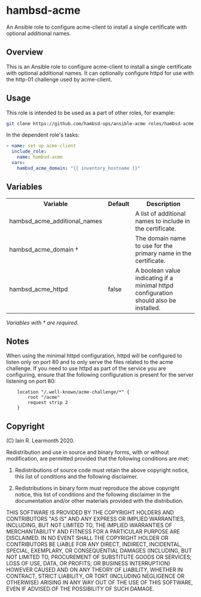 # hambsd-acme

An Ansible role to configure acme-client to install a single certificate with
optional additional names.

## Overview

This is an Ansible role to configure acme-client to install a single
certificate with optional additional names.
It can optionally configure httpd for use with the http-01 challenge used by
acme-client.

## Usage

This role is intended to be used as a part of other roles, for example:

```sh
git clone https://github.com/hambsd-ops/ansible-acme roles/hambsd-acme
```

In the dependent role's tasks:

```yaml
- name: set up acme-client
  include_role:
    name: hambsd-acme
  vars:
    hambsd_acme_domain: "{{ inventory_hostname }}"
```

## Variables

<table>
<tr>
<th>Variable</th><th>Default</th><th>Description</th>
</tr>
<tr>
<td>hambsd_acme_additional_names</td><td></td><td>A list of additional names to include in the certificate.</td>
</tr>
<tr>
<td>hambsd_acme_domain †</td><td></td><td>The domain name to use for the primary name in the certificate.</td>
</tr>
<tr>
<td>hambsd_acme_httpd</td><td>false</td><td>A boolean value indicating if a minimal httpd configuration should also be installed.</td>
</tr>
</table>

*Variables with † are required.*

## Notes

When using the minimal httpd configuration, httpd will be configured to listen
only on port 80 and to only serve the files related to the acme challenge. If
you need to use httpd as part of the service you are configuring, ensure that
the following configuration is present for the server listening on port 80:

```
	location "/.well-known/acme-challenge/*" {
		root "/acme"
		request strip 2
	}
```

## Copyright

(C) Iain R. Learmonth 2020.

Redistribution and use in source and binary forms, with or without
modification, are permitted provided that the following conditions are met:

1. Redistributions of source code must retain the above copyright notice, this
   list of conditions and the following disclaimer.

2. Redistributions in binary form must reproduce the above copyright notice,
   this list of conditions and the following disclaimer in the documentation
   and/or other materials provided with the distribution.

THIS SOFTWARE IS PROVIDED BY THE COPYRIGHT HOLDERS AND CONTRIBUTORS "AS IS" AND
ANY EXPRESS OR IMPLIED WARRANTIES, INCLUDING, BUT NOT LIMITED TO, THE IMPLIED
WARRANTIES OF MERCHANTABILITY AND FITNESS FOR A PARTICULAR PURPOSE ARE
DISCLAIMED. IN NO EVENT SHALL THE COPYRIGHT HOLDER OR CONTRIBUTORS BE LIABLE
FOR ANY DIRECT, INDIRECT, INCIDENTAL, SPECIAL, EXEMPLARY, OR CONSEQUENTIAL
DAMAGES (INCLUDING, BUT NOT LIMITED TO, PROCUREMENT OF SUBSTITUTE GOODS OR
SERVICES; LOSS OF USE, DATA, OR PROFITS; OR BUSINESS INTERRUPTION) HOWEVER
CAUSED AND ON ANY THEORY OF LIABILITY, WHETHER IN CONTRACT, STRICT LIABILITY,
OR TORT (INCLUDING NEGLIGENCE OR OTHERWISE) ARISING IN ANY WAY OUT OF THE USE
OF THIS SOFTWARE, EVEN IF ADVISED OF THE POSSIBILITY OF SUCH DAMAGE.
